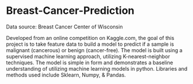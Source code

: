# Breast-Cancer-Prediction

Data source: Breast Cancer Center of Wisconsin

Developed from an online competition on Kaggle.com, the goal of this project is to take feature data to build a model to predict if a sample is malignant (cancerous) or benign (cancer-free). The model is built using a supervised machine learning approach, utilizing K-nearest-neighbor techniques. The model is simple in form and demonstrates a baseline understanding of utilizing machine learning models in python. Libraries and methods used include Sklearn, Numpy, & Pandas.
